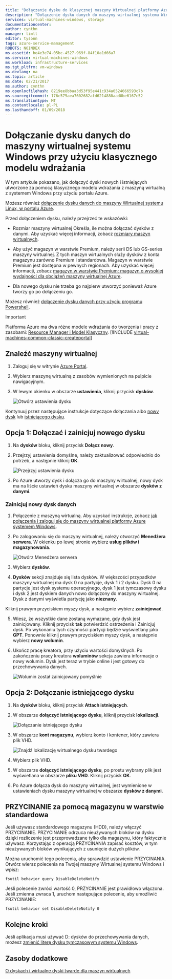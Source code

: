 ```yaml
---
title: "Dołączanie dysku do klasycznej maszyny Wirtualnej platformy Azure | Dokumentacja firmy Microsoft"
description: "Dołączenie dysku danych do maszyny wirtualnej systemu Windows utworzone z klasycznym modelu wdrażania i zainicjować go."
services: virtual-machines-windows, storage
documentationcenter: 
author: cynthn
manager: timlt
editor: tysonn
tags: azure-service-management
ROBOTS: NOINDEX
ms.assetid: be4e3e74-05bc-4527-969f-84f10a1d66a7
ms.service: virtual-machines-windows
ms.workload: infrastructure-services
ms.tgt_pltfrm: vm-windows
ms.devlang: na
ms.topic: article
ms.date: 02/21/2017
ms.author: cynthn
ms.openlocfilehash: 8219ee8bbaa3d53f95e441c934a0524666593c7b
ms.sourcegitcommit: 176c575aea7602682afd6214880aad0be6167c52
ms.translationtype: MT
ms.contentlocale: pl-PL
ms.lasthandoff: 01/09/2018
---
```

# <a name="attach-a-data-disk-to-a-windows-virtual-machine-created-with-the-classic-deployment-model"></a>Dołączanie dysku danych do maszyny wirtualnej systemu Windows przy użyciu klasycznego modelu wdrażania

W tym artykule pokazano, jak dołączyć dyski nowych i istniejących utworzone za pomocą klasycznego modelu wdrażania z maszyną wirtualną z systemem Windows przy użyciu portalu Azure.



Możesz również [dołączenie dysku danych do maszyny Wirtualnej systemu Linux, w portalu Azure](../../linux/attach-disk-portal.md).

Przed dołączeniem dysku, należy przejrzeć te wskazówki:

* Rozmiar maszyny wirtualnej Określa, ile można dołączać dysków z danymi. Aby uzyskać więcej informacji, zobacz [rozmiary maszyn wirtualnych](../../virtual-machines-windows-sizes.md?toc=%2fazure%2fvirtual-machines%2fwindows%2ftoc.json).

* Aby użyć magazyn w warstwie Premium, należy serii DS lub GS-series maszyny wirtualnej. Z tych maszyn wirtualnych służy dysków z konta magazynu zarówno Premium i standardowa. Magazyn w warstwie Premium jest dostępna w pewnych regionach. Aby uzyskać więcej informacji, zobacz [magazyn w warstwie Premium: magazyn o wysokiej wydajności dla obciążeń maszyny wirtualnej Azure](../premium-storage.md?toc=%2fazure%2fvirtual-machines%2fwindows%2ftoc.json).

* Dla nowego dysku nie trzeba go najpierw utworzyć ponieważ Azure tworzy go po dołączeniu go.

Możesz również [dołączenie dysku danych przy użyciu programu Powershell](../../virtual-machines-windows-attach-disk-ps.md).

> [!IMPORTANT]
> Platforma Azure ma dwa różne modele wdrażania do tworzenia i pracy z zasobami: [Resource Manager i Model Klasyczny](../../../resource-manager-deployment-model.md).
> [!INCLUDE [virtual-machines-common-classic-createportal](../../../../includes/virtual-machines-classic-portal.md)]

## <a name="find-the-virtual-machine"></a>Znaleźć maszyny wirtualnej
1. Zaloguj się w witrynie [Azure Portal](https://portal.azure.com/).
2. Wybierz maszynę wirtualną z zasobów wymienionych na pulpicie nawigacyjnym.
3. W lewym okienku w obszarze **ustawienia**, kliknij przycisk **dysków**.

    ![Otwórz ustawienia dysku](./media/attach-disk/virtualmachinedisks.png)

Kontynuuj przez następujące instrukcje dotyczące dołączania albo [nowy dysk](#option-1-attach-a-new-disk) lub [istniejącego dysku](#option-2-attach-an-existing-disk).

## <a name="option-1-attach-and-initialize-a-new-disk"></a>Opcja 1: Dołączać i zainicjuj nowego dysku

1. Na **dysków** bloku, kliknij przycisk **Dołącz nowy**.
2. Przejrzyj ustawienia domyślne, należy zaktualizować odpowiednio do potrzeb, a następnie kliknij **OK**.

   ![Przejrzyj ustawienia dysku](./media/attach-disk/attach-new.png)

3. Po Azure utworzy dysk i dołącza go do maszyny wirtualnej, nowy dysk ma na liście ustawień dysku maszyny wirtualnej w obszarze **dysków z danymi**.

### <a name="initialize-a-new-data-disk"></a>Zainicjuj nowy dysk danych

1. Połączenie z maszyną wirtualną. Aby uzyskać instrukcje, zobacz [jak połączenia i zaloguj się do maszyny wirtualnej platformy Azure systemem Windows](../../virtual-machines-windows-connect-logon.md?toc=%2fazure%2fvirtual-machines%2fwindows%2ftoc.json).
2. Po zalogowaniu się do maszyny wirtualnej, należy otworzyć **Menedżera serwera**. W okienku po lewej stronie wybierz **usług plików i magazynowania**.

    ![Otwórz Menedżera serwera](../media/attach-disk-portal/fileandstorageservices.png)

3. Wybierz **dysków**.
4. **Dysków** sekcji znajduje się lista dysków. W większości przypadków maszyny wirtualnej ma dysk 0 na partycje, dysk 1 i 2 dysku. Dysk 0 na partycje jest dysk systemu operacyjnego, dysk 1 jest tymczasowy dysku i dysk 2 jest dyskiem danych nowo dołączony do maszyny wirtualnej. Dysk z danymi wyświetla partycję jako **nieznany**.

 Kliknij prawym przyciskiem myszy dysk, a następnie wybierz **zainicjować**.

5. Wiesz, że wszystkie dane zostaną wymazane, gdy dysk jest zainicjowany. Kliknij przycisk **tak** potwierdzić ostrzeżenia i Zainicjuj dysk. Po wykonaniu tych czynności partycji będzie wyświetlany jako **GPT**. Ponownie kliknij prawym przyciskiem myszy dysk, a następnie wybierz **nowy wolumin**.

6. Ukończ pracę kreatora, przy użyciu wartości domyślnych. Po zakończeniu pracy kreatora **woluminów** sekcja zawiera informacje o nowy wolumin. Dysk jest teraz w trybie online i jest gotowy do przechowywania danych.

    ![Wolumin został zainicjowany pomyślnie](./media/attach-disk/newdiskafterinitialization.png)

## <a name="option-2-attach-an-existing-disk"></a>Opcja 2: Dołączanie istniejącego dysku
1. Na **dysków** bloku, kliknij przycisk **Attach istniejących**.
2. W obszarze **dołączyć istniejącego dysku**, kliknij przycisk **lokalizacji**.

   ![Dołączanie istniejącego dysku](./media/attach-disk/attachexistingdisksettings.png)
3. W obszarze **kont magazynu**, wybierz konto i kontener, który zawiera plik VHD.

   ![Znajdź lokalizację wirtualnego dysku twardego](./media/attach-disk/existdiskstorageaccountandcontainer.png)

4. Wybierz plik VHD.
5. W obszarze **dołączyć istniejącego dysku**, po prostu wybrany plik jest wyświetlana w obszarze **pliku VHD**. Kliknij przycisk **OK**.
6. Po Azure dołącza dysk do maszyny wirtualnej, jest wymienione w ustawieniach dysku maszyny wirtualnej w obszarze **dysków z danymi**.

## <a name="use-trim-with-standard-storage"></a>PRZYCINANIE za pomocą magazynu w warstwie standardowa

Jeśli używasz standardowego magazynu (HDD), należy włączyć PRZYCINANIE. PRZYCINANIE odrzuca nieużywanych bloków na dysku dzięki rozliczenie jest przeprowadzane tylko dla magazynu, który faktycznie używasz. Korzystając z operacją PRZYCINANIA zapisać kosztów, w tym nieużywanych bloków wynikających z usunięcie dużych plików.

Można uruchomić tego polecenia, aby sprawdzić ustawienie PRZYCINANIA. Otwórz wiersz polecenia na Twojej maszyny Wirtualnej systemu Windows i wpisz:

```
fsutil behavior query DisableDeleteNotify
```

Jeśli polecenie zwróci wartość 0, PRZYCINANIE jest prawidłowo włączona. Jeśli zmienna zwraca 1, uruchom następujące polecenie, aby umożliwić PRZYCINANIE:
```
fsutil behavior set DisableDeleteNotify 0
```

## <a name="next-steps"></a>Kolejne kroki
Jeśli aplikacja musi używać D: dysków do przechowywania danych, możesz [zmienić literę dysku tymczasowym systemu Windows](../../virtual-machines-windows-change-drive-letter.md).

## <a name="additional-resources"></a>Zasoby dodatkowe
[O dyskach i wirtualne dyski twarde dla maszyn wirtualnych](../../virtual-machines-linux-about-disks-vhds.md)
